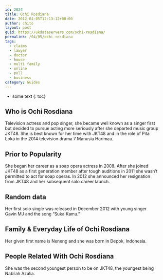 ```yaml
---
id: 2024
title: Ochi Rosdiana
date: 2012-04-05T12:13:12+00:00
author: chito
layout: post
guid: https://ukdataservers.com/ochi-rosdiana/
permalink: /04/05/ochi-rosdiana
tags:
  - claims
  - lawyer
  - doctor
  - house
  - multi family
  - online
  - poll
  - business
category: Guides
---
```


* some text
{: toc}
          
          
## Who is  Ochi Rosdiana
                  
                  
                  
Television actress and pop singer, she became well known as a singer first but decided to pursue acting more seriously after she departed music group JKT48. She is best known for her time with JKT48 and in the role of Pita Loka in the 2014 television drama 7 Manusia Harimau.
                  
                
                
                
## Prior to Popularity 
                  
                  
                  
She began her career as a soap opera actress in 2008. After she joined JKT48 as a first generation member after tough auditions in 2011 she wasn&#8217;t permitted to act for soap operas. In 2012 she announced her resignation from JKT48 and her subsequent solo career launch.
                  
                
                
                
## Random data 
                  
                  
                  
Her first solo single was released in December 2012 with young singer Gavin MJ and the song &#8220;Suka Kamu.&#8221;
                  
                
                
                
## Family & Everyday Life of Ochi Rosdiana
                  
                  
                  
Her given first name is Neneng and she was born in Depok, Indonesia.
                  
                
                
                
## People Related With  Ochi Rosdiana
                  
                  
                  
She was the second youngest person to be on JKT48, the youngest being Nabilah Azalia.
                  
                
              
            
          
          
          
    
    
  
